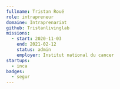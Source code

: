 ```yaml
---
fullname: Tristan Roué
role: intrapreneur
domaine: Intraprenariat
github: Tristanlivinglab
missions:
  - start: 2020-11-03
    end: 2021-02-12
    status: admin
    employer: Institut national du cancer
startups:
  - inca
badges:
  - segur
---
```


